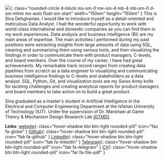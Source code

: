 ![](https://github.com/DehghanianSina.png){: class="rounded-circle d-block ms-sm-0 me-sm-4 mb-4 mb-sm-0 d-sm-inline mx-auto float-sm-start"  width="150em" height="150em" }
This is Sina Dehghanian. I would like to introduce myself as a detail-oriented and meticulous Data Analyst. I had the wonderful opportunity to work with world-class international and domestic companies as you can find them in my work experiences. 
Data analysis and business intelligence (BI) are my main areas of expertise. The main activities I performed during my past positions were extracting insights from large amounts of data using SQL, cleaning and summarizing them using various tools, and then visualizing the findings in order to communicate them with product managers, C-levels, and board members. Over the course of my career, I have had great achievements. My remarkable track record ranges from creating data pipelines from scratch as a data engineer to visualizing and communicating business intelligence findings to C-levels and stakeholders as a data analyst.
SQL, Python, Git, and visualization tools are my Swiss Army knife for tackling challenges and creating analytical reports for product managers and board members to take action on to build a great product.

Sina graduated as a master's student in Artificial Intelligence in the Electrical and Computer Engineering Department at the Isfahan University of Technology (IUT). Under the supervision of Dr.&nbsp;Manshaei at Game Theory & Mechanism Design Research Lab [(GTMD)](https://gtmd.iut.ac.ir/en/alumni-0). 

**Links**: [website](https://dehghanian.ece.iut.ac.ir/){: class="hover-shadow btn btn-light rounded-pill" icon="fas fa-globe" }  [Github](https://github.com/DehghanianSina){: class="hover-shadow btn btn-light rounded-pill" icon="fab fa-github" }  [LinkedIn](https://linkedin.com/in/SinaDehghanian){: class="hover-shadow btn btn-light rounded-pill" icon="fab fa-linkedin" }  [Telegram](https://t.me/Dehghanian_Sina){: class="hover-shadow btn btn-light rounded-pill" icon="fab fa-telegram" }  [CV](https://drive.google.com/){: class="hover-shadow btn btn-light rounded-pill" icon="far fa-file-pdf" }